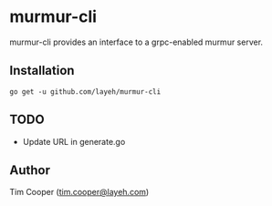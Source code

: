 # murmur-cli

murmur-cli provides an interface to a grpc-enabled murmur server.

## Installation

    go get -u github.com/layeh/murmur-cli

## TODO

- Update URL in generate.go

## Author

Tim Cooper (<tim.cooper@layeh.com>)
